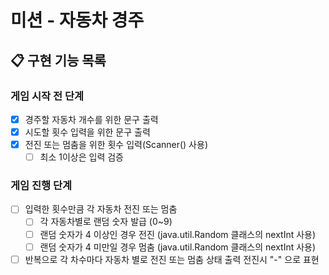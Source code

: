 # 미션 - 자동차 경주

## 📋 구현 기능 목록

### 게임 시작 전 단계
- [x] 경주할 자동차 개수를 위한 문구 출력
- [x] 시도할 횟수 입력을 위한 문구 출력
- [x] 전진 또는 멈춤을 위한 횟수 입력(Scanner() 사용)
    - [ ] 최소 1이상은 입력 검증

### 게임 진행 단계
- [ ] 입력한 횟수만큼 각 자동차 전진 또는 멈춤
    - [ ] 각 자동차별로 랜덤 숫자 발급 (0~9)
    - [ ] 랜덤 숫자가 4 이상인 경우 전진 (java.util.Random 클래스의 nextInt 사용)
    - [ ] 랜덤 숫자가 4 미만일 경우 멈춤 (java.util.Random 클래스의 nextInt 사용)
- [ ] 반복으로 각 차수마다 자동차 별로 전진 또는 멈춤 상태 출력 전진시 "-" 으로 표현
